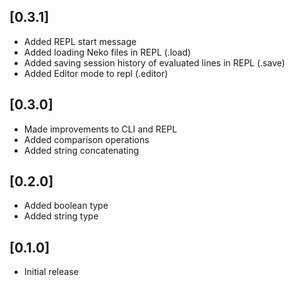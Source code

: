 ## [0.3.1]
- Added REPL start message
- Added loading Neko files in REPL (.load)
- Added saving session history of evaluated lines in REPL (.save)
- Added Editor mode to repl (.editor)

## [0.3.0]
- Made improvements to CLI and REPL
- Added comparison operations
- Added string concatenating

## [0.2.0]
- Added boolean type
- Added string type

## [0.1.0]
- Initial release
